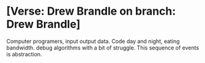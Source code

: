 # [Verse: Drew Brandle on branch: Drew Brandle]

Computer programers, input output data.
Code day and night, eating bandwidth.
debug algorithms with a bit of struggle.
This sequence of events is abstraction.